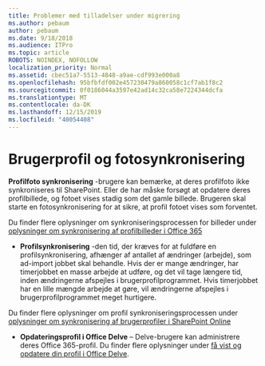 ```yaml
---
title: Problemer med tilladelser under migrering
ms.author: pebaum
author: pebaum
ms.date: 9/18/2018
ms.audience: ITPro
ms.topic: article
ROBOTS: NOINDEX, NOFOLLOW
localization_priority: Normal
ms.assetid: cbec51a7-5513-4848-a9ae-cdf993e000a8
ms.openlocfilehash: 95bfbfdf002e457230479a860058c1cf7ab1f8c2
ms.sourcegitcommit: 0f0186044a3597e42ad14c32ca58e7224344dcfa
ms.translationtype: MT
ms.contentlocale: da-DK
ms.lasthandoff: 12/15/2019
ms.locfileid: "40054408"
---
```

# <a name="user-profile-and-photo-synchronization"></a>Brugerprofil og fotosynkronisering

 **Profilfoto synkronisering** -brugere kan bemærke, at deres profilfoto ikke synkroniseres til SharePoint. Eller de har måske forsøgt at opdatere deres profilbillede, og fotoet vises stadig som det gamle billede. Brugeren skal starte en fotosynkronisering for at sikre, at profil fotoet vises som forventet. 
  
Du finder flere oplysninger om synkroniseringsprocessen for billeder under [oplysninger om synkronisering af profilbilleder i Office 365](https://go.microsoft.com/fwlink/?linkid=2022634)
  
- **Profilsynkronisering** -den tid, der kræves for at fuldføre en profilsynkronisering, afhænger af antallet af ændringer (arbejde), som ad-import jobbet skal behandle. Hvis der er mange ændringer, har timerjobbet en masse arbejde at udføre, og det vil tage længere tid, inden ændringerne afspejles i brugerprofilprogrammet. Hvis timerjobbet har en lille mængde arbejde at gøre, vil ændringerne afspejles i brugerprofilprogrammet meget hurtigere. 
  
Du finder flere oplysninger om profil synkroniseringsprocessen under [oplysninger om synkronisering af brugerprofiler i SharePoint Online](https://go.microsoft.com/fwlink/?linkid=2022639)
    
- **Opdateringsprofil i Office Delve** – Delve-brugere kan administrere deres Office 365-profil. Du finder flere oplysninger under [få vist og opdatere din profil i Office Delve](https://support.office.com/article/View-and-update-your-profile-in-Office-Delve-4e84343b-eedf-45a1-aeb9-8627ccca14ba).
    

